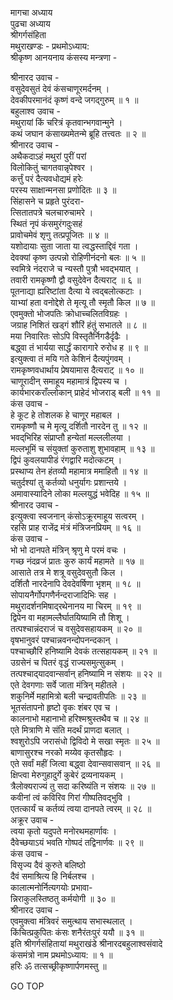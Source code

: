 मागचा अध्याय  
पुढचा अध्याय  
श्रीगर्गसंहिता  
मथुराखण्डः - प्रथमोऽध्याय:  
श्रीकृष्ण आनयनाय कंसस्य मन्त्रणा -  
  
श्रीनारद उवाच -  
वसुदेवसुतं देवं कंसचाणूरमर्दनम् ।  
देवकीपरमानंदं कृष्णं वन्दे जगद्गुरुम् ॥ १ ॥  
बहुलाश्व उवाच -  
मथुरायां किं चरित्रं कृतवान्भगवान्मुने ।  
कथं जघान कंसाख्यमेतन्मे ब्रूहि तत्त्वतः ॥ २ ॥  
श्रीनारद उवाच -  
अथैकदाऽहं मथुरां पुरीं परां  
     विलोकितुं चागतवान्नृपेश्वर ।  
कर्त्तुं परं दैत्यवधोद्यमं हरेः  
     परस्य साक्षान्मनसा प्रणोदितः ॥ ३ ॥  
सिंहासने च प्रहृते पुरंदरा-  
     त्सितातपत्रे चलचारुचामरे ।  
स्थितं नृपं कंसमुरंगदुःसहं  
     प्रावोचमेवं शृणु तत्प्रपूजितः ॥ ४ ॥  
यशोदायाः सुता जाता या त्वद्धस्ताद्दिवं गता ।  
देवक्यां कृष्ण उत्पन्नो रोहिणीनंदनो बलः ॥ ५ ॥  
स्वमित्रे नंदराजे च न्यस्तौ पुत्रौ भवद्‌भयात् ।  
तवारी रामकृष्णौ द्वौ वसुदेवेन दैत्यराट् ॥ ६ ॥  
पूतनाद्या ह्यरिष्टांता दैत्या ये त्वद्‌बलोत्कटाः ।  
याभ्यां हता वनोद्देशे ते मृत्यू तौ स्मृतौ किल ॥ ७ ॥  
एवमुक्तो भोजपतिः क्रोधाच्चलितविग्रहः ।  
जग्राह निशितं खड्गं शौरिं हंतुं सभातले ॥ ८ ॥  
मया निवारितः सोऽपि विस्तृतैर्निगडैर्दृढैः ।  
बद्ध्वा तं भार्यया सार्द्धं कारागारे रुरोध ह ॥ ९ ॥  
इत्युक्त्वा तं मयि गते केशिनं दैत्यपुंगवम् ।  
रामकृष्णवधार्थाय प्रेषयामास दैत्यराट् ॥ १० ॥  
चाणूरादीन् समाहूय महामात्रं द्विपस्य च ।  
कार्यभारकराँल्लोकान् प्राहेदं भोजराड् बली ॥ ११ ॥  
कंस उवाच -  
हे कूट हे तोशलक हे चाणूर महाबल ।  
रामकृष्णौ च मे मृत्यू दर्शितौ नारदेन तु ॥ १२ ॥  
भवद्‌भिरिह संप्राप्तौ हन्येतां मल्ललीलया ।  
मल्लभूमिं च संयुक्तां कुरुताशु शुभावहाम् ॥ १३ ॥  
द्विपं कुवलयापीडं रंगद्वारि मदोत्कटम् ।  
प्रस्थाप्य तेन हंतव्यौ महामात्र ममाहितौ ॥ १४ ॥  
चतुर्दश्यां तु कर्तव्यो धनुर्यागः प्रशान्तये ।  
अमावास्यादिने लोका मल्लयुद्धं भवेदिह ॥ १५ ॥  
श्रीनारद उवाच -  
इत्युक्त्वा स्वजनान् कंसोऽक्रूरमाहूय सत्वरम् ।  
रहसि प्राह राजेंद्र मंत्रं मंत्रिजनप्रियम् ॥ १६ ॥  
कंस उवाच -  
भो भो दानपते मंत्रिन् श्रृणु मे परमं वचः ।  
गच्छ नंदव्रजं प्रातः कुरु कार्यं महामते ॥ १७ ॥  
आसाते तत्र मे शत्रू वसुदेवसुतौ किल ।  
दर्शितौ नारदेनापि देवदेवर्षिणा भृशम् ॥ १८ ॥  
सोपायनैर्गोपगणैर्नन्दराजादिभिः सह ।  
मथुरादर्शनमिषाद्‌रथेनानय मा चिरम् ॥ १९ ॥  
द्विपेन वा महामल्लैर्घातयिष्यामि तौ शिशू ।  
तत्पश्चान्नंदराजं च वसुदेवसहायकम् ॥ २० ॥  
वृषभानुवरं पश्चान्नवनन्दोपनन्दकान् ।  
पश्चाच्छौरिं हनिष्यामि देवकं तत्सहायकम् ॥ २१ ॥  
उग्रसेनं च पितरं वृद्धं राज्यसमुत्सुकम् ।  
तत्पश्चाद्‌यादवान्सर्वान् हनिष्यामि न संशयः ॥ २२ ॥  
एते देवगणाः सर्वे जाता मंत्रिन् महीतले ।  
शकुनिर्मे महामित्रो बली चन्द्रावतीपतिः ॥ २३ ॥  
भूतसंतापनो हृष्टो वृकः शंबर एव च ।  
कालनाभो महानाभो हरिश्मश्रुस्तथैव च ॥ २४ ॥  
एते मित्राणि मे संति मदर्थं प्राणदा बलात् ।  
श्वशुरोऽपि जरासंधो द्विविदो मे सखा स्मृतः ॥ २५ ॥  
बाणासुरश्च नरको मय्येव कृतसौहृदः ।  
एते सर्वां महीं जित्वा बद्ध्वा देवान्सवासवान् ॥ २‌६ ॥  
क्षिप्त्वा मेरुगुहादुर्गे कुबेरं द्रव्यनायकम् ।  
त्रैलोक्यराज्यं तु सदा करिष्यंति न संशयः ॥ २७ ॥  
कवीनां त्वं कविरिव गिरां गीष्पतिवद्भुवि ।  
एतत्कार्यं च कर्तव्यं त्वया दानपते त्वरम् ॥ २८ ॥  
अक्रूर उवाच -  
त्वया कृतो यदुपते मनोरथमहार्णावः ।  
दैवेच्छयाऽयं भवति गोष्पदं तद्विनार्णवः ॥ २९ ॥  
कंस उवाच -  
विसृज्य दैवं कुरुते बलिष्ठो  
     दैवं समाश्रित्य हि निर्बलश्च ।  
कालात्मनोर्नित्यगयोः प्रभावा-  
     न्निराकुलस्तिष्ठतु कर्मयोगी ॥ ३० ॥  
श्रीनारद उवाच -  
एवमुक्त्वा मंत्रिवरं समुत्थाय सभास्थलात् ।  
किंचित्प्रकुपितः कंसः शनैरंतःपुरं ययौ ॥ ३१ ॥  
इति श्रीगर्गसंहितायां मथुराखंडे श्रीनारदबहुलाश्वसंवादे  
कंसमंत्रो नाम प्रथमोऽध्याय: ॥ १ ॥  
हरिः ॐ तत्सच्छ्रीकृष्णार्पणमस्तु ॥  
  
GO TOP
